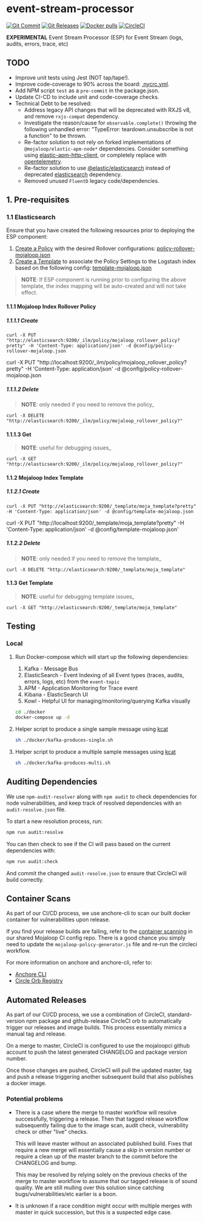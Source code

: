 # event-stream-processor

[![Git Commit](https://img.shields.io/github/last-commit/mojaloop/event-stream-processor.svg?style=flat)](https://github.com/mojaloop/event-stream-processor/commits/master)
[![Git Releases](https://img.shields.io/github/release/mojaloop/event-stream-processor.svg?style=flat)](https://github.com/mojaloop/event-stream-processor/releases)
[![Docker pulls](https://img.shields.io/docker/pulls/mojaloop/event-stream-processor.svg?style=flat)](https://hub.docker.com/r/mojaloop/event-stream-processor)
[![CircleCI](https://circleci.com/gh/mojaloop/event-stream-processor.svg?style=svg)](https://app.circleci.com/pipelines/github/mojaloop/event-stream-processor)

**EXPERIMENTAL** Event Stream Processor (ESP) for Event Stream (logs, audits, errors, trace, etc)

## TODO

- Improve unit tests using Jest (NOT tap/tape!).
- Improve code-coverage to 90% across the board: [.nycrc.yml](./.nycrc.yml).
- Add NPM script `test` as a `pre-commit` in the package.json.
- Update CI-CD to include unit and code-coverage checks.
- Technical Debt to be resolved:
  - Address legacy API changes that will be deprecated with RXJS v8, and remove `rxjs-compat` dependency.
  - Investigate the reason/cause for `observable.complete()` throwing the following unhandled error: "TypeError: teardown.unsubscribe is not a function" to be thrown.
  - Re-factor solution to not rely on forked implementations of `@mojaloop/elastic-apm-node*` dependencies. Consider something using [elastic-apm-http-client](https://www.npmjs.com/package/elastic-apm-http-client), or completely replace with [opentelemetry](https://opentelemetry.io/docs/instrumentation/js/getting-started/).
  - Re-factor solution to use [@elastic/elasticsearch](https://www.npmjs.com/package/@elastic/elasticsearch) instead of deprecated [elasticsearch](https://www.npmjs.com/package/elasticsearch) dependency.
  - Removed unused `FluentD` legacy code/dependencies.

## 1. Pre-requisites

### 1.1 Elasticsearch

Ensure that you have created the following resources prior to deploying the ESP component:

1. [Create a Policy](#1111-create) with the desired Rollover configurations: [policy-rollover-mojaloop.json](./config/policy-rollover-mojaloop.json)
2. [Create a Template](#1121-create) to associate the Policy Settings to the Logstash index based on the following config: [template-mojaloop.json](./config/template-mojaloop.json)

> **NOTE**:
> If ESP component is running prior to configuring the above template, the index mapping will be auto-created and will not take effect.

#### 1.1.1 Mojaloop Index Rollover Policy

##### 1.1.1.1 Create

```curl
curl -X PUT "http://elasticsearch:9200/_ilm/policy/mojaloop_rollover_policy?pretty" -H 'Content-Type: application/json' -d @config/policy-rollover-mojaloop.json
```

curl -X PUT "http://localhost:9200/_ilm/policy/mojaloop_rollover_policy?pretty" -H 'Content-Type: application/json' -d @config/policy-rollover-mojaloop.json

##### 1.1.1.2 Delete

> **NOTE**:
> only needed if you need to remove the policy_

```curl
curl -X DELETE "http://elasticsearch:9200/_ilm/policy/mojaloop_rollover_policy?"
```

#### 1.1.1.3 Get

> **NOTE**:
> useful for debugging issues_

```curl
curl -X GET "http://elasticsearch:9200/_ilm/policy/mojaloop_rollover_policy?"
```

#### 1.1.2 Mojaloop Index Template

##### 1.1.2.1 Create

```curl
curl -X PUT "http://elasticsearch:9200/_template/moja_template?pretty" -H 'Content-Type: application/json' -d @config/template-mojaloop.json
```

curl -X PUT "http://localhost:9200/_template/moja_template?pretty" -H 'Content-Type: application/json' -d @config/template-mojaloop.json'

##### 1.1.2.2 Delete

> **NOTE**:
> only needed if you need to remove the template_

 ```curl
 curl -X DELETE "http://elasticsearch:9200/_template/moja_template"
 ```

#### 1.1.3 Get Template

 > **NOTE**:
 useful for debugging template issues_

 ```curl
 curl -X GET "http://elasticsearch:9200/_template/moja_template"
 ```

## Testing

### Local

1. Run Docker-compose which will start up the following dependencies:

    1. Kafka - Message Bus
    2. ElasticSearch - Event Indexing of all Event types (traces, audits, errors, logs, etc) from the `event-topic`
    3. APM - Application Monitoring for Trace event
    4. Kibana - ElasticSearch UI
    5. Kowl - Helpful UI for managing/monitoring/querying Kafka visually

    ```bash
    cd ./docker
    docker-compose up -d
    ```

2. Helper script to produce a single sample message using [kcat](https://github.com/edenhill/kcat)

    ```bash
    sh ./docker/kafka-produces-single.sh
    ```

3. Helper script to produce a multiple sample messages using [kcat](https://github.com/edenhill/kcat)

    ```bash
    sh ./docker/kafka-produces-multi.sh
    ```

## Auditing Dependencies

We use `npm-audit-resolver` along with `npm audit` to check dependencies for node vulnerabilities, and keep track of resolved dependencies with an `audit-resolve.json` file.

To start a new resolution process, run:

```bash
npm run audit:resolve
```

You can then check to see if the CI will pass based on the current dependencies with:

```bash
npm run audit:check
```

And commit the changed `audit-resolve.json` to ensure that CircleCI will build correctly.

## Container Scans

As part of our CI/CD process, we use anchore-cli to scan our built docker container for vulnerabilities upon release.

If you find your release builds are failing, refer to the [container scanning](https://github.com/mojaloop/ci-config#container-scanning) in our shared Mojaloop CI config repo. There is a good chance you simply need to update the `mojaloop-policy-generator.js` file and re-run the circleci workflow.

For more information on anchore and anchore-cli, refer to:

- [Anchore CLI](https://github.com/anchore/anchore-cli)
- [Circle Orb Registry](https://circleci.com/orbs/registry/orb/anchore/anchore-engine)

## Automated Releases

As part of our CI/CD process, we use a combination of CircleCI, standard-version
npm package and github-release CircleCI orb to automatically trigger our releases
and image builds. This process essentially mimics a manual tag and release.

On a merge to master, CircleCI is configured to use the mojaloopci github account
to push the latest generated CHANGELOG and package version number.

Once those changes are pushed, CircleCI will pull the updated master, tag and
push a release triggering another subsequent build that also publishes a docker image.

### Potential problems

- There is a case where the merge to master workflow will resolve successfully, triggering
  a release. Then that tagged release workflow subsequently failing due to the image scan,
  audit check, vulnerability check or other "live" checks.

  This will leave master without an associated published build. Fixes that require
  a new merge will essentially cause a skip in version number or require a clean up
  of the master branch to the commit before the CHANGELOG and bump.

  This may be resolved by relying solely on the previous checks of the
  merge to master workflow to assume that our tagged release is of sound quality.
  We are still mulling over this solution since catching bugs/vulnerabilities/etc earlier
  is a boon.

- It is unknown if a race condition might occur with multiple merges with master in
  quick succession, but this is a suspected edge case.
